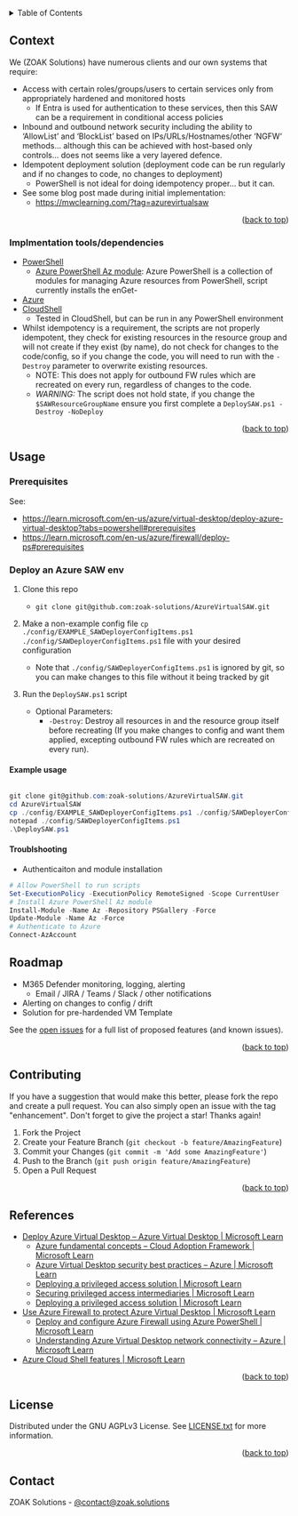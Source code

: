 <a name="readme-top"></a>
<!-- TABLE OF CONTENTS -->
<details>
  <summary>Table of Contents</summary>
  <ol>
    <li><a href="#context">Context</a></li>
    <li><a href="#usage">Usage</a>
        <ul><a href="#prerequisites">Prerequisites</a></ul>
    </li>
    <li><a href="#roadmap">Road Map</a></li>
    <li><a href="#contributing">Contributing</a></li>
    <li><a href="#references">References</a></li>
    <li><a href="#license">License</a></li>
    <li><a href="#contact">Contact</a></li>
  </ol>
</details>

<!-- CONTEXT -->
## Context

We (ZOAK Solutions) have numerous clients and our own systems that require:

- Access with certain roles/groups/users to certain services only from appropriately hardened and monitored hosts
  - If Entra is used for authentication to these services, then this SAW can be a requirement in conditional access policies
- Inbound and outbound network security including the ability to ‘AllowList’ and ‘BlockList’ based on IPs/URLs/Hostnames/other ‘NGFW‘ methods… although this can be achieved with host-based only controls… does not seems like a very layered defence.
- Idempotent deployment solution (deployment code can be run regularly and if no changes to code, no changes to deployment)
  - PowerShell is not ideal for doing idempotency proper… but it can.
- See some blog post made during initial implementation:
  - <https://mwclearning.com/?tag=azurevirtualsaw>

<p align="right">(<a href="#readme-top">back to top</a>)</p>

### Implmentation tools/dependencies

- [PowerShell](https://learn.microsoft.com/en-us/powershell/)
  - [Azure PowerShell Az module](https://learn.microsoft.com/en-us/powershell/azure): Azure PowerShell is a collection of modules for managing Azure resources from PowerShell, script currently installs the enGet-
- [Azure](https://azure.microsoft.com/en-au/)
- [CloudShell](https://docs.microsoft.com/en-us/azure/cloud-shell/overview)
  - Tested in CloudShell, but can be run in any PowerShell environment
- Whilst idempotency is a requirement, the scripts are not properly idempotent, they check for existing resources in the resource group and will not create if they exist (by name), do not check for changes to the code/config, so if you change the code, you will need to run with the `-Destroy` parameter to overwrite existing resources.
  - NOTE: This does not apply for outbound FW rules which are recreated on every run, regardless of changes to the code.
  - *WARNING:* The script does not hold state, if you change the `$SAWResourceGroupName` ensure you first complete a `DeploySAW.ps1 -Destroy -NoDeploy`

<p align="right">(<a href="#readme-top">back to top</a>)</p>

<!-- GETTING STARTED -->
## Usage

### Prerequisites

See:

- <https://learn.microsoft.com/en-us/azure/virtual-desktop/deploy-azure-virtual-desktop?tabs=powershell#prerequisites>
- <https://learn.microsoft.com/en-us/azure/firewall/deploy-ps#prerequisites>

### Deploy an Azure SAW env

1. Clone this repo
    - `git clone git@github.com:zoak-solutions/AzureVirtualSAW.git`
2. Make a non-example config file `cp ./config/EXAMPLE_SAWDeployerConfigItems.ps1 ./config/SAWDeployerConfigItems.ps1` file with your desired configuration
    - Note that `./config/SAWDeployerConfigItems.ps1` is ignored by git, so you can make changes to this file without it being tracked by git

3. Run the `DeploySAW.ps1` script
    - Optional Parameters:
        - `-Destroy`: Destroy all resources in and the resource group itself before recreating (If you make changes to config and want them applied, excepting outbound FW rules which are recreated on every run).

#### Example usage

```powershell

git clone git@github.com:zoak-solutions/AzureVirtualSAW.git
cd AzureVirtualSAW
cp ./config/EXAMPLE_SAWDeployerConfigItems.ps1 ./config/SAWDeployerConfigItems.ps1
notepad ./config/SAWDeployerConfigItems.ps1
.\DeploySAW.ps1
```

#### Troublshooting

- Authenticaiton and module installation

```powershell
# Allow PowerShell to run scripts
Set-ExecutionPolicy -ExecutionPolicy RemoteSigned -Scope CurrentUser 
# Install Azure PowerShell Az module
Install-Module -Name Az -Repository PSGallery -Force
Update-Module -Name Az -Force
# Authenticate to Azure
Connect-AzAccount
```
<!-- ROADMAP -->
## Roadmap

- M365 Defender monitoring, logging, alerting
  - Email / JIRA / Teams / Slack / other notifications
- Alerting on changes to config / drift
- Solution for pre-hardended VM Template

See the [open issues](https://github.com/zoak-solutions/AzureVirtualSAW/issues) for a full list of proposed features (and known issues).

<p align="right">(<a href="#readme-top">back to top</a>)</p>

<!-- CONTRIBUTING -->
## Contributing

If you have a suggestion that would make this better, please fork the repo and create a pull request. You can also simply open an issue with the tag "enhancement".
Don't forget to give the project a star! Thanks again!

1. Fork the Project
2. Create your Feature Branch (`git checkout -b feature/AmazingFeature`)
3. Commit your Changes (`git commit -m 'Add some AmazingFeature'`)
4. Push to the Branch (`git push origin feature/AmazingFeature`)
5. Open a Pull Request

<p align="right">(<a href="#readme-top">back to top</a>)</p>

<!-- REFERENCES -->
## References

<ul>
    <li><a href="https://learn.microsoft.com/en-us/azure/virtual-desktop/deploy-azure-virtual-desktop?tabs=powershell">Deploy Azure Virtual Desktop – Azure Virtual Desktop | Microsoft Learn</a>
    <ul>
        <li><a href="https://learn.microsoft.com/en-us/azure/cloud-adoption-framework/ready/considerations/fundamental-concepts">Azure fundamental concepts – Cloud Adoption Framework | Microsoft Learn</a></li>
        <li><a href="https://learn.microsoft.com/en-us/azure/virtual-desktop/security-guide">Azure Virtual Desktop security best practices – Azure | Microsoft Learn</a></li>
        <li><a href="https://learn.microsoft.com/en-us/security/privileged-access-workstations/privileged-access-deployment">Deploying a privileged access solution | Microsoft Learn</a></li>
        <li><a href="https://learn.microsoft.com/en-us/security/privileged-access-workstations/privileged-access-intermediaries">Securing privileged access intermediaries | Microsoft Learn</a></li>
        <li><a href="https://learn.microsoft.com/en-us/security/privileged-access-workstations/privileged-access-deployment">Deploying a privileged access solution | Microsoft Learn</a></li>
    </ul>
</li>
<li><a href="https://learn.microsoft.com/en-us/azure/firewall/protect-azure-virtual-desktop?tabs=azure">Use Azure Firewall to protect Azure Virtual Desktop | Microsoft Learn</a>
    <ul>
        <li><a href="https://learn.microsoft.com/en-us/azure/firewall/deploy-ps">Deploy and configure Azure Firewall using Azure PowerShell | Microsoft Learn</a></li>
        <li><a href="https://learn.microsoft.com/en-us/azure/virtual-desktop/network-connectivity">Understanding Azure Virtual Desktop network connectivity – Azure | Microsoft Learn</a></li>
    </ul>
</li>
<li><a href="https://learn.microsoft.com/en-us/azure/cloud-shell/features">Azure Cloud Shell features | Microsoft Learn</a></li>
</ul>

<p align="right">(<a href="#readme-top">back to top</a>)</p>

<!-- LICENSE -->
## License

Distributed under the GNU AGPLv3 License. See [LICENSE.txt](LICENSE.txt) for more information.

<p align="right">(<a href="#readme-top">back to top</a>)</p>

<!-- CONTACT -->
## Contact

ZOAK Solutions - [@contact@zoak.solutions](mailto:contact@zoak.solutions)

